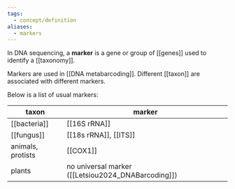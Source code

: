 ```yaml
---
tags:
  - concept/definition
aliases:
  - markers
---
```

In DNA sequencing, a **marker** is a gene or group of [[genes]] used to identify a [[taxonomy]].

Markers are used in [[DNA metabarcoding]]. Different [[taxon]] are associated with different markers. 

Below is a list of usual markers: 

| taxon             | marker                                             |
| ----------------- | -------------------------------------------------- |
| [[bacteria]]      | [[16S rRNA]]                                       |
| [[fungus]]         | [[18s rRNA]], [[ITS]]                              |
| animals, protists | [[COX1]]                                           |
| plants            | no universal marker ([[Letsiou2024_DNABarcoding]]) |
